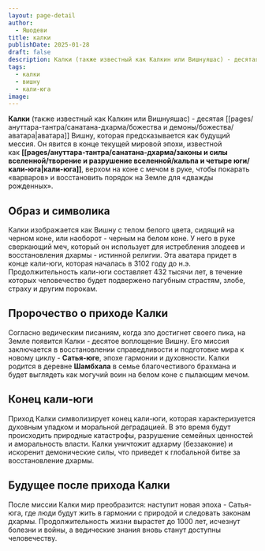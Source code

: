 ```yaml
---
layout: page-detail
author:
  - Яшодеви
title: калки
publishDate: 2025-01-28
draft: false
description: Калки (также известный как Калкин или Вишнуяшас) - десятая аватара Вишну, которая предсказывается как будущий мессия. Он явится в конце текущей мировой эпохи, известной как кали-юга, верхом на коне с мечом в руке, чтобы покарать «варваров» и восстановить порядок на Земле для «дважды рожденных».
tags:
  - калки
  - вишну
  - кали-юга
image:
---
```

**Калки** (также известный как Калкин или Вишнуяшас) - десятая [[pages/ануттара-тантра/санатана-дхарма/божества и демоны/божества/аватара|аватара]] Вишну, которая предсказывается как будущий мессия. Он явится в конце текущей мировой эпохи, известной как **[[pages/ануттара-тантра/санатана-дхарма/законы и силы вселенной/творение и разрушение вселенной/кальпа и четыре юги/кали-юга|кали-юга]]**, верхом на коне с мечом в руке, чтобы покарать «варваров» и восстановить порядок на Земле для «дважды рожденных».

## Образ и символика

Калки изображается как Вишну с телом белого цвета, сидящий на черном коне, или наоборот - черным на белом коне. У него в руке сверкающий меч, который он использует для истребления злодеев и восстановления дхармы - истинной религии. Эта аватара придет в конце кали-юги, которая началась в 3102 году до н.э. Продолжительность кали-юги составляет 432 тысячи лет, в течение которых человечество будет подвержено пагубным страстям, злобе, страху и другим порокам.

## Пророчество о приходе Калки

Согласно ведическим писаниям, когда зло достигнет своего пика, на Земле появится Калки - десятое воплощение Вишну. Его миссия заключается в восстановлении справедливости и подготовке мира к новому циклу - **Сатья-юге**, эпохе гармонии и духовности. Калки родится в деревне **Шамбхала** в семье благочестивого брахмана и будет выглядеть как могучий воин на белом коне с пылающим мечом.

## Конец кали-юги

Приход Калки символизирует конец кали-юги, которая характеризуется духовным упадком и моральной деградацией. В это время будут происходить природные катастрофы, разрушение семейных ценностей и аморальность власти. Калки уничтожит адхарму (беззаконие) и искоренит демонические силы, что приведет к глобальной битве за восстановление дхармы.

## Будущее после прихода Калки

После миссии Калки мир преобразится: наступит новая эпоха - Сатья-юга, где люди будут жить в гармонии с природой и следовать законам дхармы. Продолжительность жизни вырастет до 1000 лет, исчезнут болезни и войны, а ведические знания вновь станут доступны человечеству.